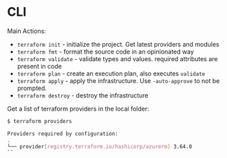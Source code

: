 # CLI

Main Actions:

- `terraform init` - initialize the project. Get latest providers and modules
- `terraform fmt` - format the source code in an opinionated way
- `terraform validate` - validate types and values. required attributes are present in code
- `terraform plan` - create an execution plan, also executes `validate`
- `terraform apply` - apply the infrastructure. Use `-auto-approve` to not be prompted.
- `terraform destroy` - destroy the infrastructure

Get a list of terraform providers in the local folder:

```sh
$ terraform providers

Providers required by configuration:
.
└── provider[registry.terraform.io/hashicorp/azurerm] 3.64.0
``